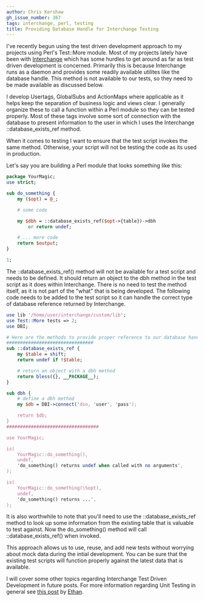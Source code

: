 ```yaml
---
author: Chris Kershaw
gh_issue_number: 367
tags: interchange, perl, testing
title: Providing Database Handle for Interchange Testing
---
```




I've recently begun using the test driven development approach to my projects using Perl's Test::More module. Most of my projects lately have been with [Interchange](http://www.icdevgroup.org) which has some hurdles to get around as far as test driven development is concerned. Primarily this is because Interchange runs as a daemon and provides some readily available utilites like the database handle. This method is not available to our tests, so they need to be made available as discussed below.

I develop Usertags, GlobalSubs and ActionMaps where applicable as it helps keep the separation of business logic and views clear. I generally organize these to call a function within a Perl module so they can be tested properly. Most of these tags involve some sort of connection with the database to present information to the user in which I uses the Interchange ::database_exists_ref method.

When it comes to testing I want to ensure that the test script invokes the same method. Otherwise, your script will not be testing the code as its used in production.

Let's say you are building a Perl module that looks something like this:

```perl
package YourMagic;
use strict;

sub do_something {
    my ($opt) = @_;

    # some code

    my $dbh = ::database_exists_ref($opt->{table})->dbh
        or return undef;

    # ... more code
    return $output;
}

1;
```

The ::database_exists_ref() method will not be available for a test script and needs to be defined. It should return an object to the dbh method in the test script as it does within Interchange. There is no need to test the method itself, as it is not part of the "what" that is being developed.  The following code needs to be added to the test script so it can handle the correct type of database reference returned by Interchange.

```perl
use lib '/home/user/interchange/custom/lib';
use Test::More tests => 2;
use DBI;

# Here are the methods to provide proper reference to our database handle
################################
sub ::database_exists_ref {
    my $table = shift;
    return undef if !$table;

    # return an object with a dbh method
    return bless({}, __PACKAGE__);
}

sub dbh {
    # define a dbh method
    my $db = DBI->connect('dsn, 'user', 'pass');

    return $db;
}
##################################

use YourMagic;

is(
    YourMagic::do_something(),
    undef,
    'do_something() returns undef when called with no arguments',
);

is(
    YourMagic::do_something(\%opt),
    undef,
    'do_something() returns ...',
);
```

It is also worthwhile to note that you'll need to use the ::database_exists_ref method to look up some information from the existing table that is valuable to test against. Now the do_something() method will call ::database_exists_ref() when invoked.

This approach allows us to use, reuse, and add new tests without worrying about mock data during the intial development. You can be sure that the existing test scripts will function properly against the latest data that is available. 

I will cover some other topics regarding Interchange Test Driven Development in future posts. For more information regarding Unit Testing in general see [this post](http://blog.endpoint.com/2010/06/getting-started-with-unit-testing.html) by [Ethan](http://www.blogger.com/profile/07543304949984321650).


